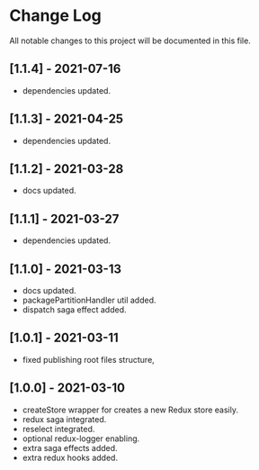# Change Log

All notable changes to this project will be documented in this file.

## [1.1.4] - 2021-07-16

-   dependencies updated.

## [1.1.3] - 2021-04-25

-   dependencies updated.

## [1.1.2] - 2021-03-28

-   docs updated.

## [1.1.1] - 2021-03-27

-   dependencies updated.

## [1.1.0] - 2021-03-13

-   docs updated.
-   packagePartitionHandler util added.
-   dispatch saga effect added.

## [1.0.1] - 2021-03-11

-   fixed publishing root files structure,

## [1.0.0] - 2021-03-10

-   createStore wrapper for creates a new Redux store easily.
-   redux saga integrated.
-   reselect integrated.
-   optional redux-logger enabling.
-   extra saga effects added.
-   extra redux hooks added.
